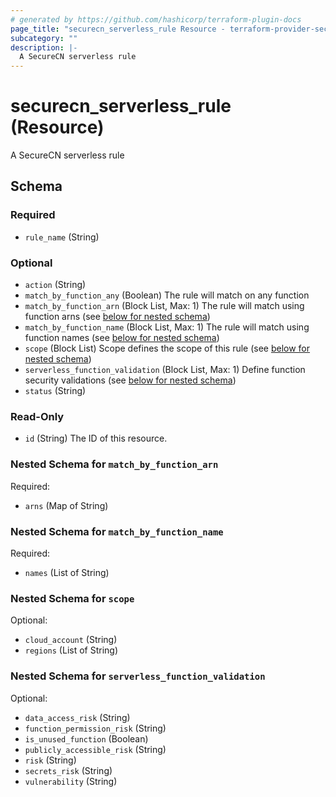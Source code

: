 ```yaml
---
# generated by https://github.com/hashicorp/terraform-plugin-docs
page_title: "securecn_serverless_rule Resource - terraform-provider-securecn"
subcategory: ""
description: |-
  A SecureCN serverless rule
---
```


# securecn_serverless_rule (Resource)

A SecureCN serverless rule



<!-- schema generated by tfplugindocs -->
## Schema

### Required

- `rule_name` (String)

### Optional

- `action` (String)
- `match_by_function_any` (Boolean) The rule will match on any function
- `match_by_function_arn` (Block List, Max: 1) The rule will match using function arns (see [below for nested schema](#nestedblock--match_by_function_arn))
- `match_by_function_name` (Block List, Max: 1) The rule will match using function names (see [below for nested schema](#nestedblock--match_by_function_name))
- `scope` (Block List) Scope defines the scope of this rule (see [below for nested schema](#nestedblock--scope))
- `serverless_function_validation` (Block List, Max: 1) Define function security validations (see [below for nested schema](#nestedblock--serverless_function_validation))
- `status` (String)

### Read-Only

- `id` (String) The ID of this resource.

<a id="nestedblock--match_by_function_arn"></a>
### Nested Schema for `match_by_function_arn`

Required:

- `arns` (Map of String)


<a id="nestedblock--match_by_function_name"></a>
### Nested Schema for `match_by_function_name`

Required:

- `names` (List of String)


<a id="nestedblock--scope"></a>
### Nested Schema for `scope`

Optional:

- `cloud_account` (String)
- `regions` (List of String)


<a id="nestedblock--serverless_function_validation"></a>
### Nested Schema for `serverless_function_validation`

Optional:

- `data_access_risk` (String)
- `function_permission_risk` (String)
- `is_unused_function` (Boolean)
- `publicly_accessible_risk` (String)
- `risk` (String)
- `secrets_risk` (String)
- `vulnerability` (String)


